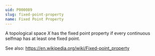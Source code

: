 ```yaml
---
uid: P000089
slug: fixed-point-property
name: Fixed Point Property
---
```

A topological space $X$ has the fixed point property if every continuous selfmap has at least one fixed point.

See also:
https://en.wikipedia.org/wiki/Fixed-point_property

